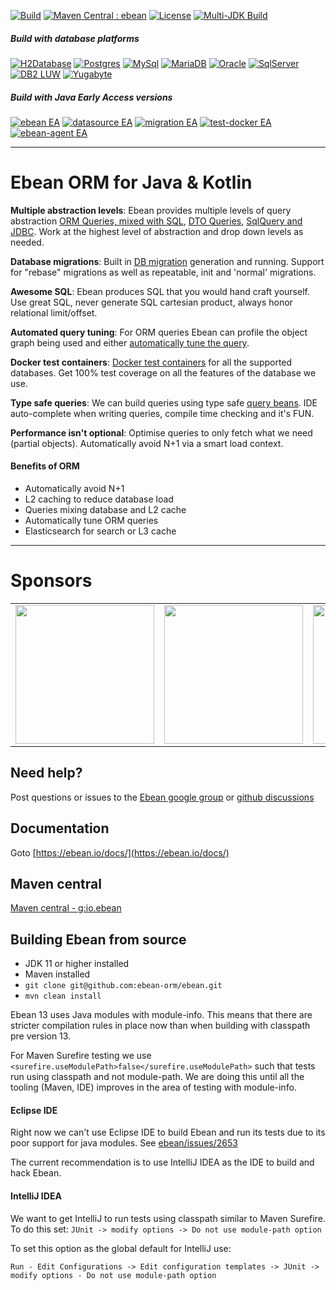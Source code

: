 
[![Build](https://github.com/FOCONIS/ebean/actions/workflows/build.yml/badge.svg)](https://github.com/FOCONIS/ebean/actions/workflows/build.yml)
[![Maven Central : ebean](https://maven-badges.herokuapp.com/maven-central/io.ebean/ebean/badge.svg)](https://maven-badges.herokuapp.com/maven-central/io.ebean/ebean)
[![License](https://img.shields.io/badge/License-Apache%202.0-blue.svg)](https://github.com/FOCONIS/ebean/blob/master/LICENSE)
[![Multi-JDK Build](https://github.com/FOCONIS/ebean/actions/workflows/multi-jdk-build.yml/badge.svg)](https://github.com/FOCONIS/ebean/actions/workflows/multi-jdk-build.yml)

##### Build with database platforms
[![H2Database](https://github.com/FOCONIS/ebean/actions/workflows/h2database.yml/badge.svg)](https://github.com/FOCONIS/ebean/actions/workflows/h2database.yml)
[![Postgres](https://github.com/FOCONIS/ebean/actions/workflows/postgres.yml/badge.svg)](https://github.com/FOCONIS/ebean/actions/workflows/postgres.yml)
[![MySql](https://github.com/FOCONIS/ebean/actions/workflows/mysql.yml/badge.svg)](https://github.com/FOCONIS/ebean/actions/workflows/mysql.yml)
[![MariaDB](https://github.com/FOCONIS/ebean/actions/workflows/mariadb.yml/badge.svg)](https://github.com/FOCONIS/ebean/actions/workflows/mariadb.yml)
[![Oracle](https://github.com/FOCONIS/ebean/actions/workflows/oracle.yml/badge.svg)](https://github.com/FOCONIS/ebean/actions/workflows/oracle.yml)
[![SqlServer](https://github.com/FOCONIS/ebean/actions/workflows/sqlserver.yml/badge.svg)](https://github.com/FOCONIS/ebean/actions/workflows/sqlserver.yml)
[![DB2 LUW](https://github.com/FOCONIS/ebean/actions/workflows/db2luw.yml/badge.svg)](https://github.com/FOCONIS/ebean/actions/workflows/db2luw.yml)
[![Yugabyte](https://github.com/FOCONIS/ebean/actions/workflows/yugabyte.yml/badge.svg)](https://github.com/FOCONIS/ebean/actions/workflows/yugabyte.yml)


##### Build with Java Early Access versions
[![ebean EA](https://github.com/FOCONIS/ebean/actions/workflows/jdk-ea.yml/badge.svg)](https://github.com/FOCONIS/ebean/actions/workflows/jdk-ea.yml)
[![datasource EA](https://github.com/FOCONIS/ebean-datasource/actions/workflows/jdk-ea.yml/badge.svg)](https://github.com/FOCONIS/ebean-datasource/actions/workflows/jdk-ea.yml)
[![migration EA](https://github.com/FOCONIS/ebean-migration/actions/workflows/jdk-ea.yml/badge.svg)](https://github.com/FOCONIS/ebean-migration/actions/workflows/jdk-ea.yml)
[![test-docker EA](https://github.com/FOCONIS/ebean-test-docker/actions/workflows/jdk-ea.yml/badge.svg)](https://github.com/FOCONIS/ebean-test-docker/actions/workflows/jdk-ea.yml)
[![ebean-agent EA](https://github.com/FOCONIS/ebean-agent/actions/workflows/jdk-ea.yml/badge.svg)](https://github.com/FOCONIS/ebean-agent/actions/workflows/jdk-ea.yml)

----------------------

# Ebean ORM for Java & Kotlin

**Multiple abstraction levels**: Ebean provides multiple levels of query abstraction [ORM Queries, mixed with SQL](https://ebean.io/docs/intro/queries/orm-query), [DTO Queries](https://ebean.io/docs/intro/queries/dto-query), [SqlQuery and JDBC](https://ebean.io/docs/intro/queries/sql-query).
Work at the highest level of abstraction and drop down levels as needed.

**Database migrations**: Built in [DB migration](https://ebean.io/docs/db-migrations/) generation and running. Support for "rebase" migrations as well as repeatable, init and 'normal' migrations.

**Awesome SQL**: Ebean produces SQL that you would hand craft yourself. Use great SQL, never generate SQL cartesian product, always honor relational limit/offset.

**Automated query tuning**: For ORM queries Ebean can profile the object graph being used and either [automatically tune the query](https://ebean.io/docs/query/background/autotune).

**Docker test containers**: [Docker test containers](https://ebean.io/docs/testing/) for all the supported databases. Get 100% test coverage on all the features of the database we use.

**Type safe queries**: We can build queries using type safe [query beans](https://ebean.io/docs/query/query-beans). IDE auto-complete when writing queries, compile time checking and it's FUN.

**Performance isn't optional**: Optimise queries to only fetch what we need (partial objects). Automatically avoid N+1 via a smart load context.

#### Benefits of ORM

* Automatically avoid N+1
* L2 caching to reduce database load
* Queries mixing database and L2 cache
* Automatically tune ORM queries
* Elasticsearch for search or L3 cache


----------------------
# Sponsors
<table>
  <tbody>
    <tr>
      <td align="center" valign="middle">
        <a href="https://www.foconis.de/" target="_blank">
          <img width="222px" src="https://www.foconis.de/templates/yootheme/cache/foconis_logo_322-709da1de.png">
        </a>
      </td>
      <td align="center" valign="middle">
        <a href="https://www.payintech.com/" target="_blank">
          <img width="222px" src="https://ebean.io/images/sponsor_PayinTech-logo-noir.png">
        </a>
      </td>
      <td align="center" valign="middle">
        <a href="https://www.premium-minds.com" target="_blank">
          <img width="222px" src="https://ebean.io/images/logo-med-principal.png">
        </a>
      </td>
      <td align="center" valign="middle">
        <a href="https://timerbee.de" target="_blank">
          <img width="222px" src="https://ebean.io/images/logo-timerbee.png">
        </a>
      </td>
    </tr>
  </tbody>
</table>

## Need help?
Post questions or issues to the [Ebean google group](https://groups.google.com/forum/#!forum/ebean)
or [github discussions](https://github.com/ebean-orm/ebean/discussions)

## Documentation
Goto [https://ebean.io/docs/](https://ebean.io/docs/)

## Maven central
[Maven central - g:io.ebean](http://search.maven.org/#search%7Cgav%7C1%7Cg%3A%22io.ebean%22%20)

## Building Ebean from source

- JDK 11 or higher installed
- Maven installed
- `git clone git@github.com:ebean-orm/ebean.git`
- `mvn clean install`

Ebean 13 uses Java modules with module-info. This means that there are stricter compilation
rules in place now than when building with classpath pre version 13.

For Maven Surefire testing we use `<surefire.useModulePath>false</surefire.useModulePath>` such
that tests run using classpath and not module-path. We are doing this until all the tooling
(Maven, IDE) improves in the area of testing with module-info.

#### Eclipse IDE

Right now we can't use Eclipse IDE to build Ebean and run its tests due to its poor support
for java modules. See [ebean/issues/2653](https://github.com/ebean-orm/ebean/issues/2653)

The current recommendation is to use IntelliJ IDEA as the IDE to build and hack Ebean.


#### IntelliJ IDEA

We want to get IntelliJ to run tests using classpath similar to Maven Surefire. To do this set:
`JUnit -> modify options -> Do not use module-path option`

To set this option as the global default for IntelliJ use:

`Run - Edit Configurations -> Edit configuration templates -> JUnit -> modify options - Do not use module-path option`


